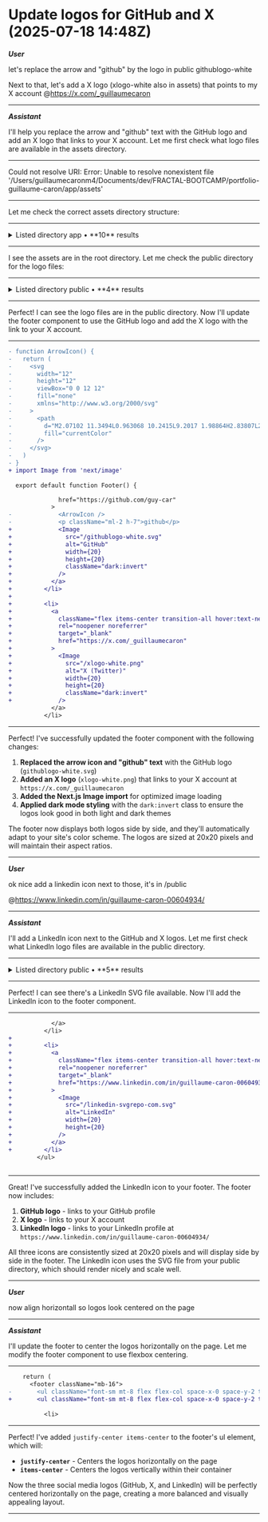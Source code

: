 <!-- Generated by SpecStory -->

# Update logos for GitHub and X (2025-07-18 14:48Z)

_**User**_

let's replace the arrow and "github" by the logo in public githublogo-white

Next to that, let's add a X logo (xlogo-white also in assets) that points to my X account
@https://x.com/_guillaumecaron 

---

_**Assistant**_

I'll help you replace the arrow and "github" text with the GitHub logo and add an X logo that links to your X account. Let me first check what logo files are available in the assets directory.


---

Could not resolve URI: Error: Unable to resolve nonexistent file '/Users/guillaumecaronm4/Documents/dev/FRACTAL-BOOTCAMP/portfolio-guillaume-caron/app/assets'

---

Let me check the correct assets directory structure:


---

<details>
            <summary>Listed directory app • **10** results</summary>
        
| Name |
|-------|
| 📄 `global.css` |
| 📁 `blog` |
| 📄 `page.tsx` |
| 📁 `components` |
| 📄 `layout.tsx` |
| 📄 `sitemap.ts` |
| 📄 `not-found.tsx` |
| 📁 `og` |
| 📄 `robots.ts` |
| 📁 `rss` |

</details>

---

I see the assets are in the root directory. Let me check the public directory for the logo files:


---

<details>
            <summary>Listed directory public • **4** results</summary>
        
| Name |
|-------|
| 📄 `githublogo-white.svg` |
| 📄 `xlogo-white.png` |
| 📄 `xlogo-black.png` |
| 📄 `githublogo-black.svg` |

</details>

---

Perfect! I can see the logo files are in the public directory. Now I'll update the footer component to use the GitHub logo and add the X logo with the link to your X account.


---

```diff
- function ArrowIcon() {
-   return (
-     <svg
-       width="12"
-       height="12"
-       viewBox="0 0 12 12"
-       fill="none"
-       xmlns="http://www.w3.org/2000/svg"
-     >
-       <path
-         d="M2.07102 11.3494L0.963068 10.2415L9.2017 1.98864H2.83807L2.85227 0.454545H11.8438V9.46023H10.2955L10.3097 3.09659L2.07102 11.3494Z"
-         fill="currentColor"
-       />
-     </svg>
-   )
- }
+ import Image from 'next/image'
  
  export default function Footer() {
```

```diff
              href="https://github.com/guy-car"
            >
-             <ArrowIcon />
-             <p className="ml-2 h-7">github</p>
+             <Image
+               src="/githublogo-white.svg"
+               alt="GitHub"
+               width={20}
+               height={20}
+               className="dark:invert"
+             />
+           </a>
+         </li>
+ 
+         <li>
+           <a
+             className="flex items-center transition-all hover:text-neutral-800 dark:hover:text-neutral-100"
+             rel="noopener noreferrer"
+             target="_blank"
+             href="https://x.com/_guillaumecaron"
+           >
+             <Image
+               src="/xlogo-white.png"
+               alt="X (Twitter)"
+               width={20}
+               height={20}
+               className="dark:invert"
+             />
            </a>
          </li>
```

---

Perfect! I've successfully updated the footer component with the following changes:

1. **Replaced the arrow icon and "github" text** with the GitHub logo (`githublogo-white.svg`)
2. **Added an X logo** (`xlogo-white.png`) that links to your X account at `https://x.com/_guillaumecaron`
3. **Added the Next.js Image import** for optimized image loading
4. **Applied dark mode styling** with the `dark:invert` class to ensure the logos look good in both light and dark themes

The footer now displays both logos side by side, and they'll automatically adapt to your site's color scheme. The logos are sized at 20x20 pixels and will maintain their aspect ratios.

---

_**User**_

ok nice add a linkedin icon next to those, it's in /public

@https://www.linkedin.com/in/guillaume-caron-00604934/ 

---

_**Assistant**_

I'll add a LinkedIn icon next to the GitHub and X logos. Let me first check what LinkedIn logo files are available in the public directory.


---

<details>
            <summary>Listed directory public • **5** results</summary>
        
| Name |
|-------|
| 📄 `linkedin-svgrepo-com.svg` |
| 📄 `githublogo-white.svg` |
| 📄 `xlogo-white.png` |
| 📄 `xlogo-black.png` |
| 📄 `githublogo-black.svg` |

</details>

---

Perfect! I can see there's a LinkedIn SVG file available. Now I'll add the LinkedIn icon to the footer component.


---

```diff
            </a>
          </li>
+ 
+         <li>
+           <a
+             className="flex items-center transition-all hover:text-neutral-800 dark:hover:text-neutral-100"
+             rel="noopener noreferrer"
+             target="_blank"
+             href="https://www.linkedin.com/in/guillaume-caron-00604934/"
+           >
+             <Image
+               src="/linkedin-svgrepo-com.svg"
+               alt="LinkedIn"
+               width={20}
+               height={20}
+             />
+           </a>
+         </li>
        </ul>
  
```

---

Great! I've successfully added the LinkedIn icon to your footer. The footer now includes:

1. **GitHub logo** - links to your GitHub profile
2. **X logo** - links to your X account  
3. **LinkedIn logo** - links to your LinkedIn profile at `https://www.linkedin.com/in/guillaume-caron-00604934/`

All three icons are consistently sized at 20x20 pixels and will display side by side in the footer. The LinkedIn icon uses the SVG file from your public directory, which should render nicely and scale well.

---

_**User**_

now align horizontall so logos look centered on the page

---

_**Assistant**_

I'll update the footer to center the logos horizontally on the page. Let me modify the footer component to use flexbox centering.


---

```diff
    return (
      <footer className="mb-16">
-       <ul className="font-sm mt-8 flex flex-col space-x-0 space-y-2 text-neutral-600 md:flex-row md:space-x-4 md:space-y-0 dark:text-neutral-300">
+       <ul className="font-sm mt-8 flex flex-col space-x-0 space-y-2 text-neutral-600 md:flex-row md:space-x-4 md:space-y-0 dark:text-neutral-300 justify-center items-center">
  
          <li>
```

---

Perfect! I've added `justify-center items-center` to the footer's ul element, which will:

- **`justify-center`** - Centers the logos horizontally on the page
- **`items-center`** - Centers the logos vertically within their container

Now the three social media logos (GitHub, X, and LinkedIn) will be perfectly centered horizontally on the page, creating a more balanced and visually appealing layout.

---

